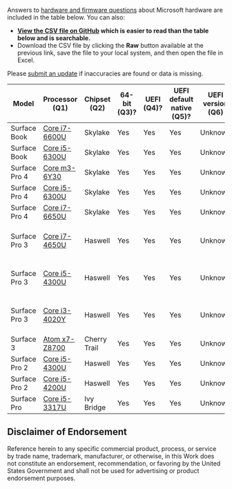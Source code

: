 Answers to [hardware and firmware questions](./../README.md#questions) about Microsoft hardware are included in the table below. You can also:

* **[View the CSV file on GitHub](./Microsoft.csv) which is easier to read than the table below and is searchable.** 
* Download the CSV file by clicking the **Raw** button available at the previous link, save the file to your local system, and then open the file in Excel. 

Please [submit an update](./../README.md#request-for-answers) if inaccuracies are found or data is missing.

| Model | Processor (Q1) | Chipset (Q2)| 64-bit (Q3)? | UEFI (Q4)? | UEFI default native (Q5)? | UEFI version (Q6) | SecureBoot (Q7)? | SecureBoot default enabled (Q8)? | SecureBoot upgrade (Q9)? | Secure MOR (Q10)? | MemVirt (Q11)? | MemVirt default enabled (Q12)? | IOVirt (Q13)? | IOVirt default enabled (Q14)? | SLAT (Q15)? | TPM (Q16)? | TPM version (Q17) | TPM enabled default (Q18)? | TPM auto (Q19)? | PPI (Q20)? | PPI version (Q21)| CG tested (Q22)? | DG tested (Q23)? | BIOS fix needed (Q24)? | BIOS version needed (Q25)| UEFI WU (Q26)? | Win10 official (Q27)? | Win10 tested (Q28)? | WHCP (Q29)? | WHCP version (Q30) |
| --- | --- | --- | --- | --- | --- | --- | --- | --- | --- | --- | --- | --- | --- | --- | --- | --- | --- | --- | --- | --- | --- | --- | --- | --- | --- | --- | --- | --- | --- | --- |
| Surface Book | [Core i7-6600U](http://ark.intel.com/products/88192/Intel-Core-i7-6600U-Processor-4M-Cache-up-to-3_40-GHz) | Skylake | Yes | Yes | Yes | Unknown | Yes | Yes | N/A | Unknown | Yes | Yes | Yes | Yes | Yes | Yes | 2.0 | Yes | Yes | Yes | 1.2 | Yes | Yes | No | N/A | Yes | Yes | N/A | Yes | Windows 10 |
| Surface Book | [Core i5-6300U](http://ark.intel.com/products/88190/Intel-Core-i5-6300U-Processor-3M-Cache-up-to-3_00-GHz) | Skylake | Yes | Yes | Yes | Unknown | Yes | Yes | N/A | Unknown | Yes | Yes | Yes | Yes | Yes | Yes | 2.0 | Yes | Yes | Yes | 1.2 | Yes | Yes | No | N/A | Yes | Yes | N/A | Yes | Windows 10 |
| Surface Pro 4 | [Core m3-6Y30](http://ark.intel.com/products/88198/Intel-Core-m3-6Y30-Processor-4M-Cache-up-to-2_20-GHz) | Skylake | Yes | Yes | Yes | Unknown | Yes | Yes | N/A | Unknown | Yes | Yes | Yes | Yes | Yes | Yes | 2.0 | Yes | Yes | Yes | 1.2 | Yes | Yes | No | N/A | Yes | Yes | N/A | Yes | Windows 10 | 
| Surface Pro 4 | [Core i5-6300U](http://ark.intel.com/products/88190/Intel-Core-i5-6300U-Processor-3M-Cache-up-to-3_00-GHz) | Skylake | Yes | Yes | Yes | Unknown | Yes | Yes | N/A | Unknown | Yes | Yes | Yes | Yes | Yes | Yes | 2.0 | Yes | Yes | Yes | 1.2 | Yes | Yes | No | N/A | Yes | Yes | N/A | Yes | Windows 10 |
| Surface Pro 4 | [Core i7-6650U](http://ark.intel.com/products/91497/Intel-Core-i7-6650U-Processor-4M-Cache-up-to-3_40-GHz) | Skylake | Yes | Yes | Yes | Unknown | Yes | Yes | N/A | Unknown | Yes | Yes | Yes | Yes | Yes | Yes | 2.0 | Yes | Yes | Yes | 1.2 | Yes | Yes | No | N/A | Yes | Yes | N/A | Yes | Windows 10 |
| Surface Pro 3 | [Core i7-4650U](http://ark.intel.com/products/75114/Intel-Core-i7-4650U-Processor-4M-Cache-up-to-3_30-GHz) | Haswell | Yes | Yes | Yes | Unknown | Yes | Yes | N/A | Unknown | Yes | Yes | Yes | Yes | Yes | Yes | 1.2 | Yes | Yes | Yes | 1.2 | Unknown | Unknown | Unknown | Unknown | Yes | Yes | Yes | Yes | Windows 8.1 / Windows 10 |
| Surface Pro 3 | [Core i5-4300U](http://ark.intel.com/products/76308/Intel-Core-i5-4300U-Processor-3M-Cache-up-to-2_90-GHz) | Haswell | Yes | Yes | Yes | Unknown | Yes | Yes | N/A | Unknown | Yes | Yes | Yes | Yes | Yes | Yes | 1.2 | Yes | Yes | Yes | 1.2 | Unknown | Unknown | Unknown | Unknown | Yes | Yes | Yes | Yes | Windows 8.1 / Windows 10 |
| Surface Pro 3 | [Core i3-4020Y](http://ark.intel.com/products/76609/Intel-Core-i3-4020Y-Processor-3M-Cache-1_50-GHz) | Haswell | Yes | Yes | Yes | Unknown | Yes | Yes | N/A | Unknown | Yes | Yes | No | N/A | Yes | Yes | 1.2 | Yes | Yes | Yes | 1.2 | Unknown | Unknown | Unknown | Unknown | Yes | Yes | Yes | Yes | Windows 8.1 / Windows 10 |
| Surface 3 | [Atom x7-Z8700](http://ark.intel.com/products/85475/Intel-Atom-x7-Z8700-Processor-2M-Cache-up-to-2_40-GHz) | Cherry Trail | Yes | Yes | Yes | Unknown | Yes | Yes | N/A | Unknown | Yes | Yes | No | N/A | No | Yes | 1.2 | Yes | Yes | Yes | 1.2 | No | No | No | N/A | Yes | Yes | Yes | Yes | Windows 10 |
| Surface Pro 2 | [Core i5-4300U](http://ark.intel.com/products/76308/Intel-Core-i5-4300U-Processor-3M-Cache-up-to-2_90-GHz) | Haswell | Yes | Yes | Yes | Unknown | Yes | Yes | N/A | Unknown | Yes | Yes | Yes | Yes | Yes | Yes | 1.2 | Yes | Yes | Yes | 1.2 | Unknown | Unknown | Unknown | Unknown | Yes | Yes | Yes | Yes | Windows 8.1 |
| Surface Pro 2 | [Core i5-4200U](http://ark.intel.com/products/75459/Intel-Core-i5-4200U-Processor-3M-Cache-up-to-2_60-GHz)  | Haswell | Yes | Yes | Yes | Unknown | Yes | Yes | N/A | Unknown | Yes | Yes | No  | N/A | Yes | Yes | 1.2 | Yes | Yes | Yes | 1.2 | Unknown | Unknown | Unknown | Unknown | Yes | Yes | Yes | Yes | Windows 8.1 |
| Surface Pro | [Core i5-3317U](http://ark.intel.com/products/65707/Intel-Core-i5-3317U-Processor-3M-Cache-up-to-2_60-GHz) | Ivy Bridge | Yes | Yes | Yes | Unknown | Yes | Yes | N/A | Unknown | Yes | Yes | Yes | Yes | Yes | Yes | 1.2 | Yes | Yes | Yes | Yes | Unknown | Unknown | Unknown | Unknown | Yes | Yes | Yes | Yes | Windows 8

## Disclaimer of Endorsement
Reference herein to any specific commercial product, process, or service by trade name, trademark, manufacturer, or otherwise, in this Work does not constitute an endorsement, recommendation, or favoring by the United States Government and shall not be used for advertising or product endorsement purposes.